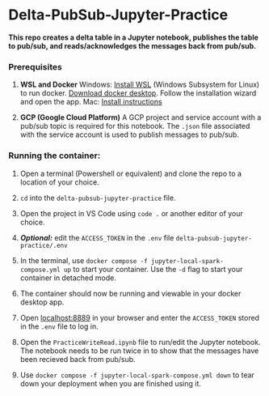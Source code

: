 # Delta-PubSub-Jupyter-Practice
**This repo creates a delta table in a Jupyter notebook, publishes the table to pub/sub, and reads/acknowledges the messages back from pub/sub.**

### Prerequisites
1.  **WSL and Docker**
Windows: [Install WSL](https://learn.microsoft.com/en-us/windows/wsl/install) (Windows Subsystem for Linux) to run docker. [Download docker desktop](https://www.docker.com/products/docker-desktop/). Follow the installation wizard and open the app.
Mac: [Install instructions](https://docs.docker.com/desktop/install/mac-install/)

2. **GCP (Google Cloud Platform)**
A GCP project and service account with a pub/sub topic is required for this notebook. The `.json` file associated with the service account is used to publish messages to pub/sub. 

### Running the container:

1. Open a terminal (Powershell or equivalent) and clone the repo to a location of your choice.

2. `cd` into the `delta-pubsub-jupyter-practice` file. 

3. Open the project in VS Code using  `code .` or another editor of your choice.

4. ***Optional:*** edit the `ACCESS_TOKEN` in the `.env` file `delta-pubsub-jupyter-practice/.env`

5. In the terminal, use `docker compose -f jupyter-local-spark-compose.yml up` to start your container.  Use the `-d` flag to start your container in detached mode.

6. The container should now be running and viewable in your docker desktop app.

7. Open [localhost:8889](http://localhost:8889/) in your browser and enter the `ACCESS_TOKEN` stored in the `.env` file to log in. 

8. Open the `PracticeWriteRead.ipynb` file to run/edit the Jupyter notebook. The notebook needs to be run twice in to show that the messages have been recieved back from pub/sub.

9. Use `docker compose -f jupyter-local-spark-compose.yml down` to tear down your deployment when you are finished using it. 


